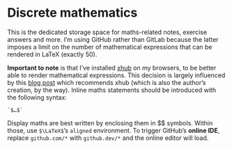# Discrete mathematics

This is the dedicated storage space for maths-related notes, exercise answers and more. I’m using GitHub rather than GitLab because the latter imposes a limit on the number of mathematical expressions that can be rendered in LaTeX (exactly 50).

**Important to note** is that I’ve installed [xhub](https://github.com/nschloe/xhub#latex) on my browsers, to be better able to render mathematical expressions. This decision is largely influenced by this [blog post](https://nschloe.github.io/2022/05/20/math-on-github.html) which recommends xhub (which is also the author’s creation, by the way). Inline maths statements should be introduced with the following syntax:

```
`$…$`
```

Display maths are best written by enclosing them in $$ symbols. Within those, use `$\LaTeX$`’s `aligned` environment. To trigger GitHub’s **online IDE**, replace `github.com/*` with `github.dev/*` and the online editor will load.
